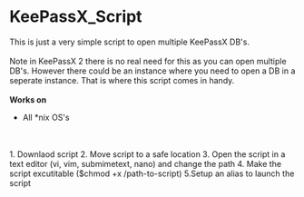 # KeePassX_Script

This is just a very simple script to open multiple KeePassX DB's. 
<BR>
<BR>
Note in KeePassX 2 there is no real need for this as you can open multiple DB's. However there could be an instance where you need to open a DB in a seperate instance. That is where this script comes in handy.
<BR>
<BR>
**Works on** 
 * All *nix OS's
<BR>
<BR>
1. Downlaod script
2. Move script to a safe location
3. Open the script in a text editor (vi, vim, submimetext, nano) and change the path
4. Make the script excutitable ($chmod +x /path-to-script)
5.Setup an alias to launch the script
